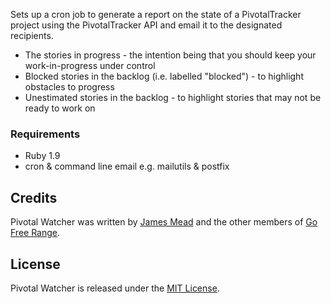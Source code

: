 Sets up a cron job to generate a report on the state of a PivotalTracker project using the PivotalTracker API and email it to the designated recipients.

* The stories in progress - the intention being that you should keep your work-in-progress under control
* Blocked stories in the backlog (i.e. labelled "blocked") - to highlight obstacles to progress
* Unestimated stories in the backlog - to highlight stories that may not be ready to work on

### Requirements

* Ruby 1.9
* cron & command line email e.g. mailutils & postfix

## Credits

Pivotal Watcher was written by [James Mead](http://jamesmead.org) and the other members of [Go Free Range](http://gofreerange.com).


## License

Pivotal Watcher is released under the [MIT License](https://github.com/freerange/pivotal_watcher/blob/master/LICENSE).